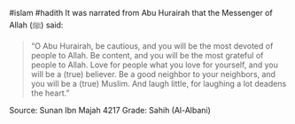 #islam #hadith 
It was narrated from Abu Hurairah that the Messenger of Allah (ﷺ) said:

> “O Abu Hurairah, be cautious, and you will be the most devoted of people to Allah. Be content, and you will be the most grateful of people to Allah. Love for people what you love for yourself, and you will be a (true) believer. Be a good neighbor to your neighbors, and you will be a (true) Muslim. And laugh little, for laughing a lot deadens the heart.”

Source: Sunan Ibn Majah 4217
Grade: Sahih (Al-Albani)